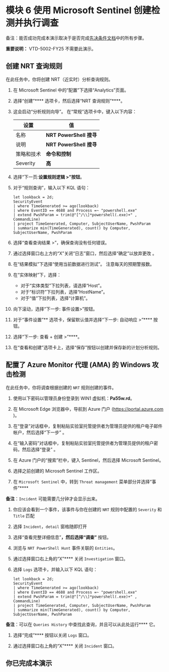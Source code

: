 # 模块 6 使用 Microsoft Sentinel 创建检测并执行调查

备注：能否成功完成本演示取决于是否完成[先决条件文档](00-prerequisites.md)中的所有步骤。

**重要说明：** VTD-5002-FY25 不需要此演示。

## 创建 NRT 查询规则

在此任务中，你将创建 NRT（近实时）分析查询规则。

1. 在 Microsoft Sentinel 中的“配置”下选择“Analytics”页面。

1. 选择“创建”**** 选项卡，然后选择“NRT 查询规则”****。

1. 这会启动“分析规则向导”。 在“常规”选项卡中，键入以下内容：

    |设置|值|
    |---|---|
    |名称|**NRT PowerShell 搜寻**|
    |说明|**NRT PowerShell 搜寻**|
    |策略和技术|**命令和控制**|
    |Severity|**高**|

1. 选择“下一页:**设置规则逻辑 >”按钮**。 

1. 对于“规则查询”，输入以下 KQL 语句：

    ```KQL
    let lookback = 2d; 
    SecurityEvent 
    | where TimeGenerated >= ago(lookback) 
    | where EventID == 4688 and Process =~ "powershell.exe"
    | extend PwshParam = trim(@"[^/\\]*powershell(.exe)+" , CommandLine) 
    | project TimeGenerated, Computer, SubjectUserName, PwshParam 
    | summarize min(TimeGenerated), count() by Computer, SubjectUserName, PwshParam
    ```

1. 选择“查看查询结果 >”，确保查询没有任何错误。

1. 通过选择窗口右上方的“X”关闭“日志”窗口，然后选择“确定”以放弃更改 。 

1. 在“结果模拟”下选择“使用当前数据进行测试”。 注意每天的预期警报数。

1. 在“实体映射”下，选择：

    - 对于“实体类型”下拉列表，请选择“Host”。
    - 对于“标识符”下拉列表，选择“HostName”。
    - 对于“值”下拉列表，选择“计算机”。

1. 向下滚动，选择“下一步: 事件设置>”按钮。

1. 对于“事件设置”** 选项卡，保留默认值并选择“下一步: 自动响应 >”**** 按钮。

1. 选择“下一步: 查看 + 创建 >”****。

1. 在“查看和创建”选项卡上，选择“保存”按钮以创建并保存新的计划分析规则。

## 配置了 Azure Monitor 代理 (AMA) 的 Windows 攻击检测

在此任务中，你将调查根据创建的 `NRT` 规则创建的事件。

1. 使用以下密码以管理员身份登录到 WIN1 虚拟机：**Pa55w.rd**。  

1. 在 Microsoft Edge 浏览器中，导航到 Azure 门户 (https://portal.azure.com )。

1. 在“登录”对话框中，复制粘贴实验室托管提供者为管理员提供的租户电子邮件帐户，然后选择“下一步”  。

1. 在“输入密码”对话框中，复制粘贴实验室托管提供者为管理员提供的租户密码，然后选择“登录”  。

1. 在 Azure 门户的“搜索”栏中，键入 Sentinel，然后选择 Microsoft Sentinel。

1. 选择之前创建的 Microsoft Sentinel 工作区。

1. 在 `Microsoft Sentinel` 中，转到 `Threat management` 菜单部分并选择“事件”****

**备注**：`Incident` 可能需要几分钟才会显示出来。

1. 你应该会看到一个事件，该事件与你在创建的 `NRT` 规则中配置的 `Severity` 和 `Title` 匹配

1. 选择 `Incident`，`detail` 窗格随即打开

1. 选择“查看完整详细信息”****，然后选择“调查”**** 按钮。

1. 浏览与 `NRT PowerShell Hunt` 事件关联的 `Entities`。

1. 通过选择窗口右上角的“X”**** 关闭 `Investigation` 窗口。

1. 选择 `Logs` 选项卡，并输入以下 KQL 语句：

    ```KQL
    let lookback = 2d; 
    SecurityEvent 
    | where TimeGenerated >= ago(lookback) 
    | where EventID == 4688 and Process =~ "powershell.exe"
    | extend PwshParam = trim(@"[^/\\]*powershell(.exe)+" , CommandLine) 
    | project TimeGenerated, Computer, SubjectUserName, PwshParam 
    | summarize min(TimeGenerated), count() by Computer, SubjectUserName, PwshParam
    ```

**备注**：可以在 `Queries History` 中查找此查询，并且可以从此处运行**** 它。

1. 选择“完成”**** 按钮以关闭 `Logs` 窗口。

1. 通过选择窗口右上角的“X”**** 关闭 `Incident` 窗口。

## 你已完成本演示
